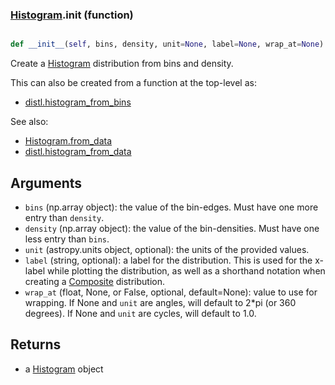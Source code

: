 ### [Histogram](Histogram.md).__init__ (function)


```py

def __init__(self, bins, density, unit=None, label=None, wrap_at=None)

```



Create a [Histogram](Histogram.md) distribution from bins and density.

This can also be created from a function at the top-level as:

* [distl.histogram_from_bins](distl.histogram_from_bins.md)

See also:

* [Histogram.from_data](Histogram.from_data.md)
* [distl.histogram_from_data](distl.histogram_from_data.md)

Arguments
--------------
* `bins` (np.array object): the value of the bin-edges.  Must have one more
    entry than `density`.
* `density` (np.array object): the value of the bin-densities.  Must have one
    less entry than `bins`.
* `unit` (astropy.units object, optional): the units of the provided values.
* `label` (string, optional): a label for the distribution.  This is used
    for the x-label while plotting the distribution, as well as a shorthand
    notation when creating a [Composite](Composite.md) distribution.
* `wrap_at` (float, None, or False, optional, default=None): value to
    use for wrapping.  If None and `unit` are angles, will default to
    2*pi (or 360 degrees).  If None and `unit` are cycles, will default
    to 1.0.

Returns
--------
* a [Histogram](Histogram.md) object

